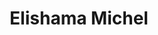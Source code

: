---
title: "Elishama Michel"
presenter_id: elishama_michel
position: Postbac IRTA
start_date: 2018
end_date: 2019
email: 
phone: 
photo: assets/images/eli_michel.jpg
status: former
layout: member 
---